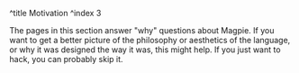 ^title Motivation
^index 3

The pages in this section answer "why" questions about Magpie. If you want to get a better picture of the philosophy or aesthetics of the language, or why it was designed the way it was, this might help. If you just want to hack, you can probably skip it.
